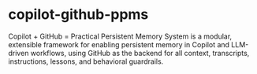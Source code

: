 # copilot-github-ppms
Copilot + GitHub = Practical Persistent Memory System  is a modular, extensible framework for enabling persistent memory in Copilot and LLM-driven workflows, using GitHub as the backend for all context, transcripts, instructions, lessons, and behavioral guardrails.
